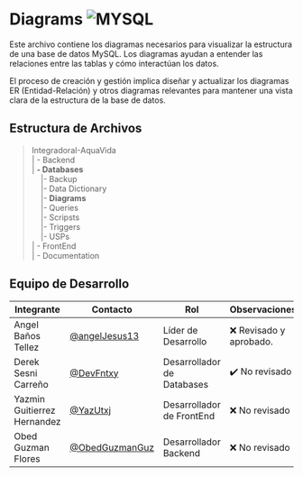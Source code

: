 # Diagrams ![MYSQL](https://img.shields.io/badge/MySQL-00000F?style=for-the-badge&logo=mysql&logoColor=white)

Este archivo contiene los diagramas necesarios para visualizar la estructura de una base de datos MySQL. Los diagramas ayudan a entender las relaciones entre las tablas y cómo interactúan los datos.

El proceso de creación y gestión implica diseñar y actualizar los diagramas ER (Entidad-Relación) y otros diagramas relevantes para mantener una vista clara de la estructura de la base de datos.

## Estructura de Archivos

> IntegradoraI-AquaVida<br>
> | - Backend <br> 
> | **- Databases**<br>
&nbsp;&nbsp;&nbsp;&nbsp;|- Backup<br>
&nbsp;&nbsp;&nbsp;&nbsp;|- Data Dictionary<br>
&nbsp;&nbsp;&nbsp;&nbsp;|- **Diagrams**<br>
&nbsp;&nbsp;&nbsp;&nbsp;|- Queries<br>
&nbsp;&nbsp;&nbsp;&nbsp;|- Scripsts<br>
&nbsp;&nbsp;&nbsp;&nbsp;|- Triggers<br>
&nbsp;&nbsp;&nbsp;&nbsp;|- USPs<br>
> | - FrontEnd <br>
> | - Documentation<br>

## Equipo de Desarrollo

|Integrante|Contacto|Rol|Observaciones|
|------------|--------|---|---|
|Angel Baños Tellez|[@angelJesus13](https://github.com/angelJesus13)|Líder de Desarrollo|❌ Revisado y aprobado.|
|Derek Sesni Carreño|[@DevFntxy](https://github.com/DevFntxy)|Desarrollador de Databases|✔️ No revisado|
|Yazmin Guitierrez Hernandez|[@YazUtxj](https://github.com/YazUtxj)|Desarrollador de FrontEnd|❌ No revisado|
|Obed Guzman Flores|[@ObedGuzmanGuz](https://github.com/ObedGuzmanGuz)|Desarrollador Backend|❌ No revisado|